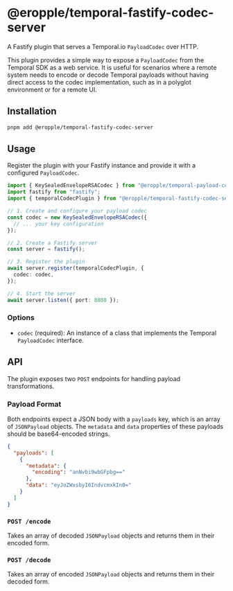 # @eropple/temporal-fastify-codec-server

A Fastify plugin that serves a Temporal.io `PayloadCodec` over HTTP.

This plugin provides a simple way to expose a `PayloadCodec` from the Temporal SDK as a web service. It is useful for scenarios where a remote system needs to encode or decode Temporal payloads without having direct access to the codec implementation, such as in a polyglot environment or for a remote UI.

## Installation

```bash
pnpm add @eropple/temporal-fastify-codec-server
```

## Usage

Register the plugin with your Fastify instance and provide it with a configured `PayloadCodec`.

```typescript
import { KeySealedEnvelopeRSACodec } from "@eropple/temporal-payload-codec";
import fastify from "fastify";
import { temporalCodecPlugin } from "@eropple/temporal-fastify-codec-server";

// 1. Create and configure your payload codec
const codec = new KeySealedEnvelopeRSACodec({
  // ... your key configuration
});

// 2. Create a Fastify server
const server = fastify();

// 3. Register the plugin
await server.register(temporalCodecPlugin, {
  codec: codec,
});

// 4. Start the server
await server.listen({ port: 8888 });
```

### Options

- `codec` (required): An instance of a class that implements the Temporal `PayloadCodec` interface.

## API

The plugin exposes two `POST` endpoints for handling payload transformations.

### Payload Format

Both endpoints expect a JSON body with a `payloads` key, which is an array of `JSONPayload` objects. The `metadata` and `data` properties of these payloads should be base64-encoded strings.

```json
{
  "payloads": [
    {
      "metadata": {
        "encoding": "anNvbi9wbGFpbg=="
      },
      "data": "eyJoZWxsbyI6IndvcmxkIn0="
    }
  ]
}
```

### `POST /encode`

Takes an array of decoded `JSONPayload` objects and returns them in their encoded form.

### `POST /decode`

Takes an array of encoded `JSONPayload` objects and returns them in their decoded form.
